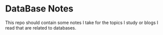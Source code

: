 # DataBase Notes

This repo should contain some notes I take for the topics I study or blogs I read that are related to databases.
